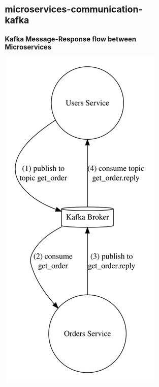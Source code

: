 # microservices-communication-kafka  

## Kafka Message-Response flow between Microservices

![Workflow](https://raw.githubusercontent.com/Redouane64/microservices-communication-kafka/master/worflow.dot.svg)
